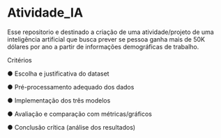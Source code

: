 # Atividade_IA
Esse repositorio e destinado a criação de uma atividade/projeto de uma inteligência artificial que busca prever se pessoa ganha mais de 50K dólares por ano a partir de informações demográficas de trabalho.

Critérios

● Escolha e justificativa do dataset

● Pré-processamento adequado dos dados

● Implementação dos três modelos

● Avaliação e comparação com métricas/gráficos

● Conclusão crítica (análise dos resultados)

